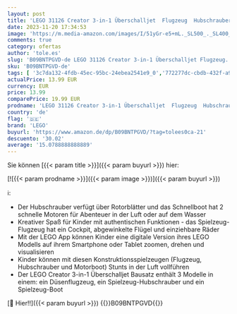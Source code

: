 ```yaml
---
layout: post
title: 'LEGO 31126 Creator 3-in-1 Überschalljet  Flugzeug  Hubschrauber und Boot  3 Modelle zum Bauen  Spielzeug ab 7 Jahre'
date: 2023-11-20 17:34:53
image: 'https://m.media-amazon.com/images/I/51yGr-e5+mL._SL500_._SL400_.jpg'
comments: true
category: ofertas
author: 'tole.es'
slug: 'B09BNTPGVD-de LEGO 31126 Creator 3-in-1 Überschalljet Flugzeug...'
sku: 'B09BNTPGVD-de'
tags: [ '3c7da132-4fdb-45ec-95bc-24ebea2541e9_0','772277dc-cbdb-432f-a915-25a321e9ed8c_0','772277dc-cbdb-432f-a915-25a321e9ed8c_3901','772277dc-cbdb-432f-a915-25a321e9ed8c_4401','772277dc-cbdb-432f-a915-25a321e9ed8c_9901','Arborist Merchandising Root','Bauklötze & Bausteine','Bauspielzeug & Konstruktionsspielzeug','Bereit für den Schulanfang','Best Selling','Custom Stores','Frühkindliche Betreuung','Kunden-Favoriten: Spielzeug','LEGO','Lego Creator','Lernaktivitäten und MINT','Selektion1','Self Service','Special Features Stores','Spiele, Spielzeug und Sammlerstücke für große Kinder','Spielzeug','Stores','Xmas23 Most wanted Toys','e26659c6-d1cd-45cb-800b-2f9b432b8572_0','e26659c6-d1cd-45cb-800b-2f9b432b8572_5901','lego','​Bücher','🇩🇪', ]
actualPrice: 13.99 EUR
currency: EUR
price: 13.99
comparePrice: 19.99 EUR
prodname: 'LEGO 31126 Creator 3-in-1 Überschalljet  Flugzeug  Hubschrauber und Boot  3 Modelle zum Bauen  Spielzeug ab 7 Jahre'
country: 'de'
flag: '🇩🇪'
brand: 'LEGO'
buyurl: 'https://www.amazon.de/dp/B09BNTPGVD/?tag=tolees0ca-21'
descuento: '30.02'
average: '15.0788888888889'
---
```


Sie können [{{< param title >}}]({{< param buyurl >}}) hier:

[![{{< param prodname >}}]({{< param image >}})]({{< param buyurl >}})

ℹ️:

- Der Hubschrauber verfügt über Rotorblätter und das Schnellboot hat 2 schnelle Motoren für Abenteuer in der Luft oder auf dem Wasser
- Kreativer Spaß für Kinder mit authentischen Funktionen - das Spielzeug-Flugzeug hat ein Cockpit, abgewinkelte Flügel und einziehbare Räder
- Mit der LEGO App können Kinder eine digitale Version ihres LEGO Modells auf ihrem Smartphone oder Tablet zoomen, drehen und visualisieren
- Kinder können mit diesen Konstruktionsspielzeugen (Flugzeug, Hubschrauber und Motorboot) Stunts in der Luft vollführen
- Der LEGO Creator 3-in-1 Überschalljet Bausatz enthält 3 Modelle in einem: ein Düsenflugzeug, ein Spielzeug-Hubschrauber und ein Spielzeug-Boot

[🛒 Hier!!]({{< param buyurl >}})
{{<world>}}B09BNTPGVD{{</world>}}
